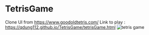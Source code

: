 # TetrisGame
Clone UI from https://www.goodoldtetris.com/
Link to play : https://qdung112.github.io/TetrisGame/tetrisGame.html
![tetris game](https://github.com/qdung112/TetrisGame/assets/94347165/30897355-2291-497b-a77a-6526f9344c1b)

